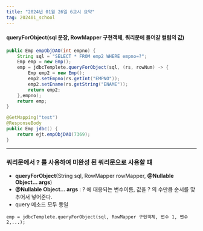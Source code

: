 ```yaml
---
title: "2024년 01월 26일 6교시 요약"
tag: 202401_school
---
```


#### queryForObject(sql 문장, RowMapper 구현객체, 쿼리문에 들어갈 컬럼의 값)

```java
public Emp empObjDAO(int empno) {
    String sql = "SELECT * FROM emp2 WHERE empno=?";
    Emp emp = new Emp();
    emp = jdbcTemplete.queryForObject(sql, (rs, rowNum) -> {
        Emp emp2 = new Emp();
        emp2.setEmpno(rs.getInt("EMPNO"));
        emp2.setEname(rs.getString("ENAME"));
        return emp2;
    },empno);
    return emp;
}
```
```java
@GetMapping("test")
@ResponseBody
public Emp jdbc() {
    return ejt.empObjDAO(7369);
}
```

---

### 쿼리문에서 ? 를 사용하여 미완성 된 쿼리문으로 사용할 떄

- **queryForObject**(String sql, RowMapper<Emp> rowMapper, **@Nullable Object... args**)
- **@Nullable Object... args** : ? 에 대응되는 변수이름, 값을 ? 의 수만큼 순서를 맞추어서 넣어준다.
- query 메소드 모두 동일

```
emp = jdbcTemplete.queryForObject(sql, RowMapper 구현객체, 변수 1, 변수 2,...);
```